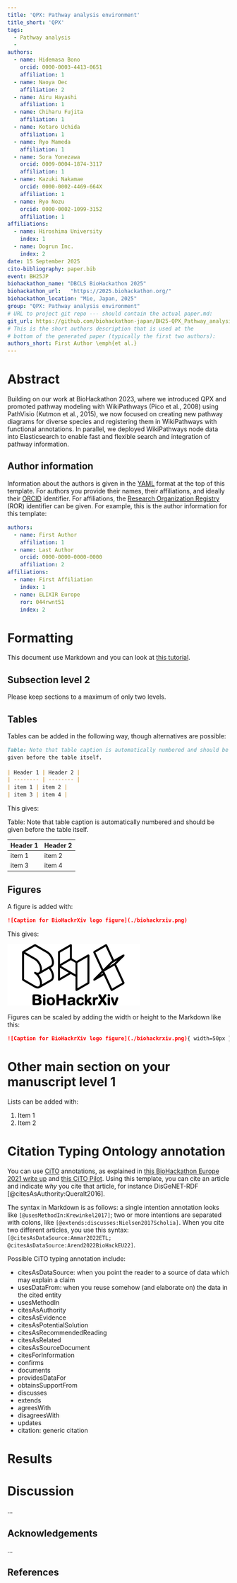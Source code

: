 ```yaml
---
title: 'QPX: Pathway analysis environment'
title_short: 'QPX'
tags:
  - Pathway analysis
  - 
authors:
  - name: Hidemasa Bono
    orcid: 0000-0003-4413-0651
    affiliation: 1
  - name: Naoya Oec
    affiliation: 2
  - name: Airu Hayashi
    affiliation: 1
  - name: Chiharu Fujita
    affiliation: 1
  - name: Kotaro Uchida
    affiliation: 1
  - name: Ryo Mameda
    affiliation: 1
  - name: Sora Yonezawa
    orcid: 0009-0004-1874-3117
    affiliation: 1
  - name: Kazuki Nakamae
    orcid: 0000-0002-4469-664X
    affiliation: 1
  - name: Ryo Nozu
    orcid: 0000-0002-1099-3152
    affiliation: 1
affiliations:
  - name: Hiroshima University
    index: 1
  - name: Dogrun Inc.
    index: 2
date: 15 September 2025
cito-bibliography: paper.bib
event: BH25JP
biohackathon_name: "DBCLS BioHackathon 2025"
biohackathon_url:   "https://2025.biohackathon.org/"
biohackathon_location: "Mie, Japan, 2025"
group: "QPX: Pathway analysis environment"
# URL to project git repo --- should contain the actual paper.md:
git_url: https://github.com/biohackathon-japan/BH25-QPX_Pathway_analysis_environment
# This is the short authors description that is used at the
# bottom of the generated paper (typically the first two authors):
authors_short: First Author \emph{et al.}
---
```


# Abstract

Building on our work at BioHackathon 2023, where we introduced QPX and promoted pathway modeling with WikiPathways (Pico et al., 2008) using PathVisio (Kutmon et al., 2015), we now focused on creating new pathway diagrams for diverse species and registering them in WikiPathways with functional annotations. In parallel, we deployed WikiPathways node data into Elasticsearch to enable fast and flexible search and integration of pathway information.

## Author information

Information about the authors is given in the [YAML](https://en.wikipedia.org/wiki/YAML) format at the top of this template.
For authors you provide their names, their affiliations, and ideally their [ORCID](https://orcid.org/)
identifier. For affiliations, the [Research Organization Registry](https://ror.org/) (ROR) identifier can be given.
For example, this is the author information for this template:

```yaml
authors:
  - name: First Author
    affiliation: 1
  - name: Last Author
    orcid: 0000-0000-0000-0000
    affiliation: 2
affiliations:
  - name: First Affiliation
    index: 1
  - name: ELIXIR Europe
    ror: 044rwnt51
    index: 2
```

# Formatting

This document use Markdown and you can look at [this tutorial](https://www.markdowntutorial.com/).

## Subsection level 2

Please keep sections to a maximum of only two levels.

## Tables

Tables can be added in the following way, though alternatives are possible:

```markdown
Table: Note that table caption is automatically numbered and should be
given before the table itself.

| Header 1 | Header 2 |
| -------- | -------- |
| item 1 | item 2 |
| item 3 | item 4 |
```

This gives:

Table: Note that table caption is automatically numbered and should be
given before the table itself.

| Header 1 | Header 2 |
| -------- | -------- |
| item 1 | item 2 |
| item 3 | item 4 |

## Figures

A figure is added with:

```markdown
![Caption for BioHackrXiv logo figure](./biohackrxiv.png)
```

This gives:

![Caption for BioHackrXiv logo figure](./biohackrxiv.png)

Figures can be scaled by adding the width or height to the Markdown like this:

```markdown
![Caption for BioHackrXiv logo figure](./biohackrxiv.png){ width=50px }
```

# Other main section on your manuscript level 1

Lists can be added with:

1. Item 1
2. Item 2

# Citation Typing Ontology annotation

You can use [CiTO](http://purl.org/spar/cito/2018-02-12) annotations, as explained in [this BioHackathon Europe 2021 write up](https://raw.githubusercontent.com/biohackrxiv/bhxiv-metadata/main/doc/elixir_biohackathon2021/paper.md) and [this CiTO Pilot](https://www.biomedcentral.com/collections/cito).
Using this template, you can cite an article and indicate _why_ you cite that article, for instance DisGeNET-RDF [@citesAsAuthority:Queralt2016].

The syntax in Markdown is as follows: a single intention annotation looks like
`[@usesMethodIn:Krewinkel2017]`; two or more intentions are separated
with colons, like `[@extends:discusses:Nielsen2017Scholia]`. When you cite two
different articles, you use this syntax: `[@citesAsDataSource:Ammar2022ETL; @citesAsDataSource:Arend2022BioHackEU22]`.

Possible CiTO typing annotation include:

* citesAsDataSource: when you point the reader to a source of data which may explain a claim
* usesDataFrom: when you reuse somehow (and elaborate on) the data in the cited entity
* usesMethodIn
* citesAsAuthority
* citesAsEvidence
* citesAsPotentialSolution
* citesAsRecommendedReading
* citesAsRelated
* citesAsSourceDocument
* citesForInformation
* confirms
* documents
* providesDataFor
* obtainsSupportFrom
* discusses
* extends
* agreesWith
* disagreesWith
* updates
* citation: generic citation


# Results


# Discussion

...

## Acknowledgements

...

## References
